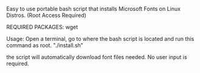 Easy to use portable bash script that installs Microsoft Fonts on Linux Distros.
(Root Access Required)

REQUIRED PACKAGES:
wget

Usage: Open a terminal, go to where the bash script is located and run this command as root.
"./install.sh"

the script will automatically download font files needed. No user input is required.
